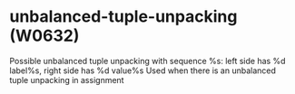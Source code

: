 # unbalanced-tuple-unpacking (W0632)

Possible unbalanced tuple unpacking with sequence %s: left side has %d
label%s, right side has %d value%s Used when there is an unbalanced
tuple unpacking in assignment
